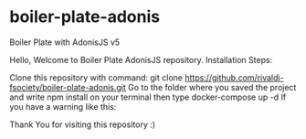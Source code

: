 # boiler-plate-adonis

Boiler Plate with AdonisJS v5

Hello, Welcome to Boiler Plate AdonisJS repository. Installation Steps:

Clone this repository with command: git clone https://github.com/rivaldi-fsociety/boiler-plate-adonis.git
Go to the folder where you saved the project and write npm install on your terminal
then type docker-compose up -d
If you have a warning like this:

Thank You for visiting this repository :)
